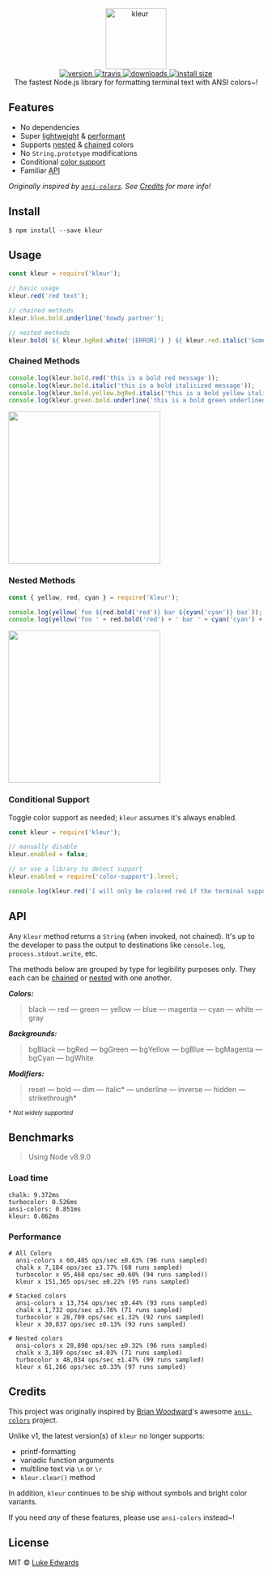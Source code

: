 <div align="center">
  <img src="shots/logo.png" alt="kleur" height="120" />
</div>

<div align="center">
  <a href="https://npmjs.org/package/kleur">
    <img src="https://badgen.now.sh/npm/v/kleur" alt="version" />
  </a>
  <a href="https://travis-ci.org/lukeed/kleur">
    <img src="https://badgen.now.sh/travis/lukeed/kleur" alt="travis" />
  </a>
  <a href="https://npmjs.org/package/kleur">
    <img src="https://badgen.now.sh/npm/dm/kleur" alt="downloads" />
  </a>
  <a href="https://packagephobia.now.sh/result?p=kleur">
    <img src="https://packagephobia.now.sh/badge?p=kleur" alt="install size" />
  </a>
</div>

<div align="center">The fastest Node.js library for formatting terminal text with ANSI colors~!</div>

## Features

* No dependencies
* Super [lightweight](##load-time) & [performant](#performance)
* Supports [nested](#nested-methods) & [chained](#chained-methods) colors
* No `String.prototype` modifications
* Conditional [color support](#conditional-support)
* Familiar [API](#api)

_Originally inspired by [`ansi-colors`](https://github.com/doowb/ansi-colors). See [Credits](#credits) for more info!_


## Install

```
$ npm install --save kleur
```


## Usage

```js
const kleur = require('kleur');

// basic usage
kleur.red('red text');

// chained methods
kleur.blue.bold.underline('howdy partner');

// nested methods
kleur.bold(`${ kleur.bgRed.white('[ERROR]') } ${ kleur.red.italic('Something happened')}`);
```

### Chained Methods

```js
console.log(kleur.bold.red('this is a bold red message'));
console.log(kleur.bold.italic('this is a bold italicized message'));
console.log(kleur.bold.yellow.bgRed.italic('this is a bold yellow italicized message'));
console.log(kleur.green.bold.underline('this is a bold green underlined message'));
```

<img src="shots/1.png" width="300" />

### Nested Methods

```js
const { yellow, red, cyan } = require('kleur');

console.log(yellow(`foo ${red.bold('red')} bar ${cyan('cyan')} baz`));
console.log(yellow('foo ' + red.bold('red') + ' bar ' + cyan('cyan') + ' baz'));
```

<img src="shots/2.png" width="300" />


### Conditional Support

Toggle color support as needed; `kleur` assumes it's always enabled.

```js
const kleur = require('kleur');

// manually disable
kleur.enabled = false;

// or use a library to detect support
kleur.enabled = require('color-support').level;

console.log(kleur.red('I will only be colored red if the terminal supports colors'));
```


## API

Any `kleur` method returns a `String` (when invoked, not chained). It's up to the developer to pass the output to destinations like `console.log`, `process.stdout.write`, etc.

The methods below are grouped by type for legibility purposes only. They each can be [chained](#chained-methods) or [nested](#nested-methods) with one another.

***Colors:***
> black &mdash; red &mdash; green &mdash; yellow &mdash; blue &mdash; magenta &mdash; cyan &mdash; white &mdash; gray

***Backgrounds:***
> bgBlack &mdash; bgRed &mdash; bgGreen &mdash; bgYellow &mdash; bgBlue &mdash; bgMagenta &mdash; bgCyan &mdash; bgWhite

***Modifiers:***
> reset &mdash; bold &mdash; dim &mdash; italic* &mdash; underline &mdash; inverse &mdash; hidden &mdash; strikethrough*

<sup>* <em>Not widely supported</em></sup>


## Benchmarks

> Using Node v8.9.0

### Load time

```
chalk: 9.372ms
turbocolor: 0.526ms
ansi-colors: 0.851ms
kleur: 0.862ms
```

### Performance

```
# All Colors
  ansi-colors x 60,485 ops/sec ±0.63% (96 runs sampled)
  chalk x 7,184 ops/sec ±3.77% (68 runs sampled)
  turbocolor x 95,468 ops/sec ±0.60% (94 runs sampled))
  kleur x 151,365 ops/sec ±0.22% (95 runs sampled)

# Stacked colors
  ansi-colors x 13,754 ops/sec ±0.44% (93 runs sampled)
  chalk x 1,732 ops/sec ±3.76% (71 runs sampled)
  turbocolor x 28,709 ops/sec ±1.32% (92 runs sampled)
  kleur x 30,837 ops/sec ±0.13% (93 runs sampled)

# Nested colors
  ansi-colors x 28,898 ops/sec ±0.32% (96 runs sampled)
  chalk x 3,389 ops/sec ±4.03% (71 runs sampled)
  turbocolor x 48,034 ops/sec ±1.47% (99 runs sampled)
  kleur x 61,266 ops/sec ±0.33% (97 runs sampled)
```


## Credits

This project was originally inspired by [Brian Woodward](https://github.com/doowb)'s awesome [`ansi-colors`](https://github.com/doowb/ansi-colors) project.

Unlike v1, the latest version(s) of `kleur` no longer supports:

* printf-formatting
* variadic function arguments
* multiline text via `\n` or `\r`
* `kleur.clear()` method

In addition, `kleur` continues to be ship without symbols and bright color variants.

If you need _any_ of these features, please use `ansi-colors` instead~!


## License

MIT © [Luke Edwards](https://lukeed.com)
